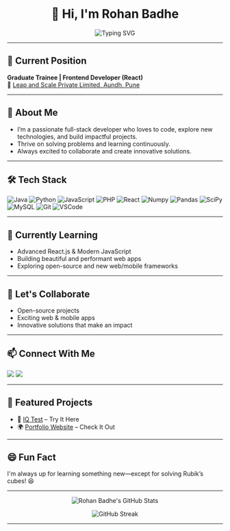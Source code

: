 <h1 align="center">👋 Hi, I'm Rohan Badhe</h1>

<p align="center">
  <img src="https://readme-typing-svg.demolab.com?font=Fira+Code&size=22&pause=1000&color=00D1FF&center=true&vCenter=true&width=440&lines=Graduate-Trainee;At;Leap-And-Scale[Aundh,Pune];lFrontend+React+Enthusiast;Passionate+about+Tech+%F0%9F%9A%80" alt="Typing SVG" />
</p>

---

## 💼 Current Position

**Graduate Trainee | Frontend Developer (React)**  
🏢 [Leap and Scale Private Limited, Aundh, Pune]([https://www.leapandscale.com/](https://www.leapscale.com/))

---

## 🚀 About Me

- I’m a passionate full-stack developer who loves to code, explore new technologies, and build impactful projects.
- Thrive on solving problems and learning continuously.
- Always excited to collaborate and create innovative solutions.

---

## 🛠️ Tech Stack

![Java](https://img.shields.io/badge/Java-ED8B00?style=flat-square&logo=java&logoColor=white)
![Python](https://img.shields.io/badge/Python-3776AB?style=flat-square&logo=python&logoColor=white)
![JavaScript](https://img.shields.io/badge/JavaScript-F7DF1E?style=flat-square&logo=javascript&logoColor=black)
![PHP](https://img.shields.io/badge/PHP-777BB4?style=flat-square&logo=php&logoColor=white)
![React](https://img.shields.io/badge/React-20232A?style=flat-square&logo=react&logoColor=61DAFB)
![Numpy](https://img.shields.io/badge/Numpy-013243?style=flat-square&logo=numpy&logoColor=white)
![Pandas](https://img.shields.io/badge/Pandas-150458?style=flat-square&logo=pandas&logoColor=white)
![SciPy](https://img.shields.io/badge/SciPy-8CAAE6?style=flat-square&logo=scipy&logoColor=white)
![MySQL](https://img.shields.io/badge/MySQL-00758F?style=flat-square&logo=mysql&logoColor=white)
![Git](https://img.shields.io/badge/Git-F05032?style=flat-square&logo=git&logoColor=white)
![VSCode](https://img.shields.io/badge/VS%20Code-007ACC?style=flat-square&logo=visual-studio-code&logoColor=white)

---

## 🌱 Currently Learning

- Advanced React.js & Modern JavaScript
- Building beautiful and performant web apps
- Exploring open-source and new web/mobile frameworks

---

## 🤝 Let's Collaborate

- Open-source projects
- Exciting web & mobile apps
- Innovative solutions that make an impact

---

## 📫 Connect With Me

<p>
  <a href="mailto:rohanbadhe97@gmail.com"><img src="https://img.shields.io/badge/email-rohanbadhe97@gmail.com-D14836?style=flat-square&logo=gmail&logoColor=white"></a>
  <a href="https://www.linkedin.com/in/rohan-badhe"><img src="https://img.shields.io/badge/LinkedIn-Rohan%20Badhe-0077B5?style=flat-square&logo=linkedin&logoColor=white"></a>
</p>

---

## 🌟 Featured Projects

- 🚀 [IQ Test](#) – Try It Here  
- 🌍 [Portfolio Website](#) – Check It Out

---

## 😄 Fun Fact

I'm always up for learning something new—except for solving Rubik’s cubes! 😆

---

<p align="center">
  <img src="https://github-readme-stats.vercel.app/api?username=Rohan-Badhe&show_icons=true&theme=tokyonight" alt="Rohan Badhe's GitHub Stats" />
</p>

<p align="center">
  <img src="https://github-readme-streak-stats.herokuapp.com/?user=Rohan-Badhe&theme=tokyonight" alt="GitHub Streak" />
</p>

---

<!--
Let's connect and create something amazing together! 🚀✨
-->
